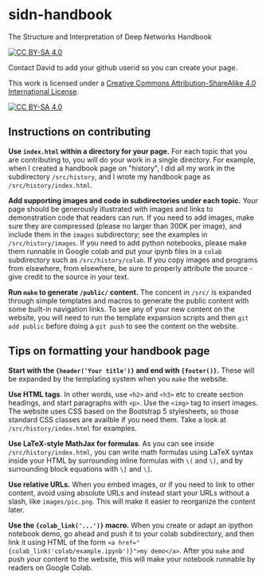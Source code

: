 # sidn-handbook

The Structure and Interpretation of Deep Networks Handbook

[![CC BY-SA 4.0][cc-by-sa-shield]][cc-by-sa]

Contact David to add your github userid so you can create your page.

This work is licensed under a
[Creative Commons Attribution-ShareAlike 4.0 International License][cc-by-sa].

[![CC BY-SA 4.0][cc-by-sa-image]][cc-by-sa]

[cc-by-sa]: http://creativecommons.org/licenses/by-sa/4.0/
[cc-by-sa-image]: https://licensebuttons.net/l/by-sa/4.0/88x31.png
[cc-by-sa-shield]: https://img.shields.io/badge/License-CC%20BY--SA%204.0-lightgrey.svg

## Instructions on contributing

**Use `index.html` within a directory for your page.**
For each topic that you are contributing to, you will do your work in a single
directory. For example, when I created a handbook page on "history", I did
all my work in the subdirectory `/src/history`, and I wrote my handbook
page as `/src/history/index.html`.

**Add supporting images and code in subdirectories under each topic.**
Your page should be generously illustrated with images and links to
demonstration code that readers can run.  If you need to add images,
make sure they are compressed (please no larger than 300K per image),
and include them in the `images` subdirectory;
see the examples in `/src/history/images`.  If you need to add python
notebooks, please make them runnable in Google colab and put your
ipynb files in a `colab` subdirectory such as `/src/history/colab`.
If you copy images and programs from elsewhere, from elsewhere,
be sure to properly attribute the source - give credit to the
source in your text.

**Run `make` to generate `/public/` content.**
The concent in `/src/` is expanded through simple templates and macros
to generate the public content with some built-in navigation links.
To see any of your new content on the website, you will need to run
the template expansion scripts and then `git add public` before
doing a `git push` to see the content on the website.

## Tips on formatting your handbook page

**Start with the `{header('Your title')}` and end with `{footer()}`.**
These will be expanded by the templating system when you `make`
the website.

**Use HTML tags**.  In other words, use `<h2>` and `<h3>` etc to
create section headings, and start paragraphs with `<p>`.  Use
the `<img>` tag to insert images.  The website uses CSS based on
the Bootstrap 5 stylesheets, so those standard CSS classes are
availble if you need them. Take a look at `/src/history/index.html`
for examples.

**Use LaTeX-style MathJax for formulas**.  As you can see inside
`/src/history/index.html`, you can write math formulas using
LaTeX syntax inside your HTML by surrounding inline formulas
with `\(` and `\)`, and by surrounding block equations with
`\[` and `\]`.

**Use relative URLs.**  When you embed images, or if you need
to link to other content, avoid using absolute URLs and
instead start your URLs without a slash, like `images/pic.png`.
This will make it easier to reorganize the content later.

**Use the `{colab_link('...')}` macro.** When you
create or adapt an ipython notebook demo, go ahead and push it to
your colab subdirectory, and then link it using HTML of the form
`<a href="{colab_link('colab/example.ipynb')}">my demo</a>`.
After you `make` and push your content to the website, this
will make your notebook runnable by readers on Google Colab.




